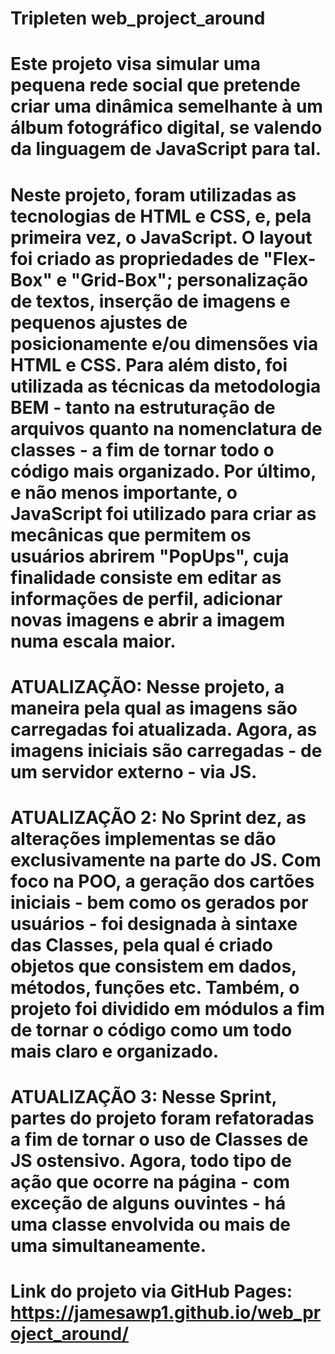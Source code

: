 # Tripleten web_project_around

# Este projeto visa simular uma pequena rede social que pretende criar uma dinâmica semelhante à um álbum fotográfico digital, se valendo da linguagem de JavaScript para tal.

# Neste projeto, foram utilizadas as tecnologias de HTML e CSS, e, pela primeira vez, o JavaScript. O layout foi criado as propriedades de "Flex-Box" e "Grid-Box"; personalização de textos, inserção de imagens e pequenos ajustes de posicionamente e/ou dimensões via HTML e CSS. Para além disto, foi utilizada as técnicas da metodologia BEM - tanto na estruturação de arquivos quanto na nomenclatura de classes - a fim de tornar todo o código mais organizado. Por último, e não menos importante, o JavaScript foi utilizado para criar as mecânicas que permitem os usuários abrirem "PopUps", cuja finalidade consiste em editar as informações de perfil, adicionar novas imagens e abrir a imagem numa escala maior.

# ATUALIZAÇÃO: Nesse projeto, a maneira pela qual as imagens são carregadas foi atualizada. Agora, as imagens iniciais são carregadas - de um servidor externo - via JS.

# ATUALIZAÇÃO 2: No Sprint dez, as alterações implementas se dão exclusivamente na parte do JS. Com foco na POO, a geração dos cartões iniciais - bem como os gerados por usuários - foi designada à sintaxe das Classes, pela qual é criado objetos que consistem em dados, métodos, funções etc. Também, o projeto foi dividido em módulos a fim de tornar o código como um todo mais claro e organizado.

# ATUALIZAÇÃO 3: Nesse Sprint, partes do projeto foram refatoradas a fim de tornar o uso de Classes de JS ostensivo. Agora, todo tipo de ação que ocorre na página - com exceção de alguns ouvintes - há uma classe envolvida ou mais de uma simultaneamente.

# Link do projeto via GitHub Pages: https://jamesawp1.github.io/web_project_around/
